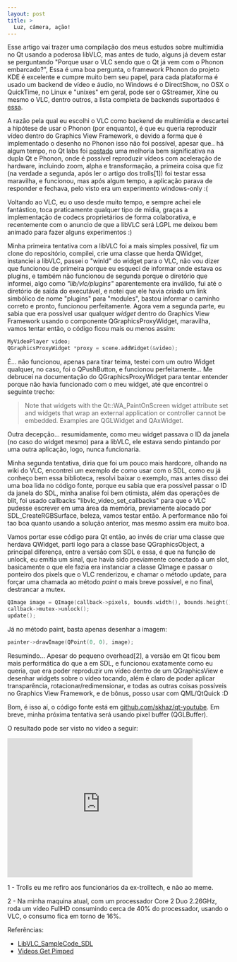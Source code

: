 ```yaml
---
layout: post
title: >
  Luz, câmera, ação!
---
```


Esse artigo vai trazer uma compilação dos meus estudos sobre multimídia no Qt usando a poderosa libVLC, mas antes de tudo, alguns já devem estar se
perguntando "Porque usar o VLC sendo que o Qt já vem com o Phonon embarcado?", Essa é uma boa pergunta, o framework Phonon do projeto KDE é excelente
e cumpre muito bem seu papel, para cada plataforma é usado um backend de vídeo e áudio, no Windows é o DirectShow, no OSX o QuickTime, no Linux e "unixes" em geral, pode ser o GStreamer, Xine ou mesmo o VLC, dentro outros, a lista completa de backends suportados é [essa](https://projects.kde.org/projects/kdesupport/phonon).

A razão pela qual eu escolhi o VLC como backend de multimídia e descartei a hipótese de usar o Phonon (por enquanto), é que eu queria reproduzir vídeo dentro do Graphics View Framework, e devido a forma que é implementado o desenho no Phonon isso não foi possível, apesar que.. há algum tempo, no Qt labs foi [postado](http://labs.qt.nokia.com/2008/11/28/videos-get-pimped/) uma melhoria bem significativa na dupla Qt e Phonon, onde é possível reproduzir vídeos com aceleração de hardware, incluindo zoom, alpha e transformação, a primeira coisa que fiz (na verdade a segunda, após ler o artigo dos trolls[1]) foi testar essa maravilha, e funcionou, mas após algum tempo, a aplicação parava de responder e fechava, pelo visto era um experimento windows-only :(

Voltando ao VLC, eu o uso desde muito tempo, e sempre achei ele fantástico, toca praticamente qualquer tipo de mídia, graças a implementação de codecs proprietários de forma colaborativa, e recentemente com o anuncio de que a libVLC será LGPL me deixou bem animado para fazer alguns experimentos :)

Minha primeira tentativa com a libVLC foi a mais simples possível, fiz um clone do repositório, compilei, crie uma classe que herda QWidget, instanciei a libVLC, passei o "winId" do widget para o VLC, não vou dizer que funcionou de primeira porque eu esqueci de informar onde estava os plugins, e também não funcionou de segunda porque o diretório que informei, algo como _"lib/vlc/plugins"_ aparentemente era inválido, fui até o diretório de saída do executável, e notei que ele havia criado um link simbólico de nome "plugins" para "modules", bastou informar o caminho correto e pronto, funcionou perfeitamente. Agora vem a segunda parte, eu sabia que era possível usar qualquer _widget_ dentro do Graphics View Framework usando o componente QGraphicsProxyWidget, maravilha, vamos tentar então, o código ficou mais ou menos assim:

```cpp
MyVideoPlayer video;
QGraphicsProxyWidget *proxy = scene.addWidget(&video);
```

É... não funcionou, apenas para tirar teima, testei com um outro Widget qualquer, no caso, foi o QPushButton, e funcionou perfeitamente... Me debrucei na documentação do QGraphicsProxyWidget para tentar entender porque não havia funcionado com o meu widget, até que encontrei o seguinte trecho:

> Note that widgets with the Qt::WA_PaintOnScreen widget attribute set and widgets that wrap an external application or controller cannot be embedded. Examples are QGLWidget and QAxWidget.

Outra decepção... resumidamente, como meu widget passava o ID da janela (no caso do widget mesmo) para a libVLC, ele estava
sendo pintando por uma outra aplicação, logo, nunca funcionaria.

Minha segunda tentativa, diria que foi um pouco mais hardcore, olhando na wiki do VLC, encontrei um exemplo de como usar com o SDL, como eu já conheço bem essa biblioteca, resolvi baixar o exemplo, mas antes disso dei uma boa lida no código fonte, porque eu sabia que era possível passar o ID da janela do SDL, minha analise foi bem otimista, além das operações de blit, foi usado callbacks "libvlc_video_set_callbacks" para que o VLC pudesse escrever em uma área da memória, previamente alocado por SDL_CreateRGBSurface, beleza, vamos testar então. A performance não foi tao boa quanto usando a solução anterior, mas mesmo assim era muito boa.

Vamos portar esse código para Qt então, ao invés de criar uma classe que herdava QWidget, parti logo para a classe base QGraphicsObject, a principal diferença, entre a versão com SDL e essa, é que na função de unlock, eu emitia um sinal, que havia sido previamente conectado a um slot, basicamente o que ele fazia era instanciar a classe QImage e passar o ponteiro dos pixels que o VLC renderizou, e chamar o método update, para forçar uma chamada ao método _paint_ o mais breve possível, e no final, destrancar a mutex.

```cpp
QImage image = QImage(callback->pixels, bounds.width(), bounds.height(), QImage::Format_RGB32);
callback->mutex->unlock();
update();
```

Já no método paint, basta apenas desenhar a imagem:

```cpp
painter->drawImage(QPoint(0, 0), image);
```

Resumindo... Apesar do pequeno overhead[2], a versão em Qt ficou bem mais performática do que a em SDL, e funcionou exatamente como eu queria, que era poder reproduzir um vídeo dentro de um QGraphicsView e desenhar widgets sobre o vídeo tocando, além é claro de poder aplicar transparência, rotacionar/redimensionar, e todas as outras coisas possíveis no Graphics View Framework, e de bônus, posso usar com QML/QtQuick :D

Bom, é isso aí, o código fonte está em [github.com/skhaz/qt-youtube](https://github.com/skhaz/qt-youtube). Em breve, minha próxima tentativa será usando pixel buffer (QGLBuffer).

O resultado pode ser visto no vídeo a seguir:

<iframe width="420" height="315" src="https://www.youtube.com/embed/pYhqVsZ6fN8" frameborder="0" allowfullscreen></iframe>

1 - Trolls eu me refiro aos funcionários da ex-trolltech, e não ao meme.

2 - Na minha maquina atual, com um processador Core 2 Duo 2.26GHz, roda um vídeo FullHD consumindo cerca de 40% do processador, usando o VLC, o consumo fica em torno de 16%.

Referências:

- [LibVLC_SampleCode_SDL](http://wiki.videolan.org/LibVLC_SampleCode_SDL)
- [Videos Get Pimped](http://labs.qt.nokia.com/2008/11/28/videos-get-pimped/)
